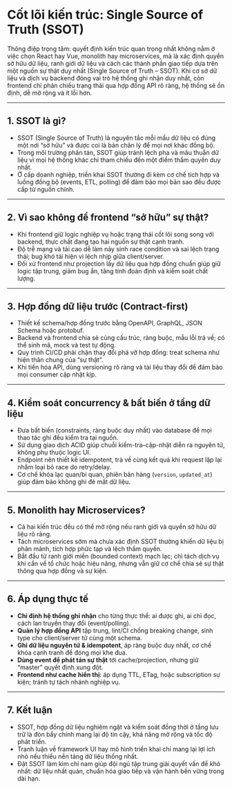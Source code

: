 # Cốt lõi kiến trúc: Single Source of Truth (SSOT)

Thông điệp trọng tâm: quyết định kiến trúc quan trọng nhất không nằm ở việc chọn React hay Vue, monolith hay microservices, mà là xác định quyền sở hữu dữ liệu, ranh giới dữ liệu và cách các thành phần giao tiếp dựa trên một nguồn sự thật duy nhất (Single Source of Truth – SSOT). Khi cơ sở dữ liệu và dịch vụ backend đóng vai trò hệ thống ghi nhận duy nhất, còn frontend chỉ phản chiếu trạng thái qua hợp đồng API rõ ràng, hệ thống sẽ ổn định, dễ mở rộng và ít lỗi hơn.

---

## 1. SSOT là gì?
- SSOT (Single Source of Truth) là nguyên tắc mỗi mẩu dữ liệu có đúng một nơi “sở hữu” và được coi là bản chân lý để mọi nơi khác đồng bộ.
- Trong môi trường phân tán, SSOT giúp tránh lệch pha và mâu thuẫn dữ liệu vì mọi hệ thống khác chỉ tham chiếu đến một điểm thẩm quyền duy nhất.
- Ở cấp doanh nghiệp, triển khai SSOT thường đi kèm cơ chế tích hợp và luồng đồng bộ (events, ETL, polling) để đảm bảo mọi bản sao đều được cấp từ nguồn chính.

---

## 2. Vì sao không để frontend “sở hữu” sự thật?
- Khi frontend giữ logic nghiệp vụ hoặc trạng thái cốt lõi song song với backend, thực chất đang tạo hai nguồn sự thật cạnh tranh.
- Độ trễ mạng và tải cao dễ làm nảy sinh race condition và sai lệch trạng thái; bug khó tái hiện vì lệch nhịp giữa client/server.
- Đối xử frontend như projection lấy dữ liệu qua hợp đồng chuẩn giúp giữ logic tập trung, giảm bug ẩn, tăng tính đoán định và kiểm soát chất lượng.

---

## 3. Hợp đồng dữ liệu trước (Contract-first)
- Thiết kế schema/hợp đồng trước bằng OpenAPI, GraphQL, JSON Schema hoặc protobuf.
- Backend và frontend chia sẻ cùng cấu trúc, ràng buộc, mẫu lỗi trả về; có thể sinh mã, mock và test tự động.
- Quy trình CI/CD phải chặn thay đổi phá vỡ hợp đồng: treat schema như hiện thân chung của “sự thật”.
- Khi tiến hóa API, dùng versioning rõ ràng và tài liệu thay đổi để đảm bảo mọi consumer cập nhật kịp.

---

## 4. Kiểm soát concurrency & bất biến ở tầng dữ liệu
- Đưa bất biến (constraints, ràng buộc duy nhất) vào database để mọi thao tác ghi đều kiểm tra tại nguồn.
- Sử dụng giao dịch ACID giúp chuỗi kiểm-tra–cập-nhật diễn ra nguyên tử, không phụ thuộc logic UI.
- Endpoint nên thiết kế idempotent, trả về cùng kết quả khi request lặp lại nhằm loại bỏ race do retry/delay.
- Cơ chế khóa lạc quan/bi quan, phiên bản hàng (`version`, `updated_at`) giúp đảm bảo không ghi đè mất dữ liệu.

---

## 5. Monolith hay Microservices?
- Cả hai kiến trúc đều có thể mở rộng nếu ranh giới và quyền sở hữu dữ liệu rõ ràng.
- Tách microservices sớm mà chưa xác định SSOT thường khiến dữ liệu bị phân mảnh, tích hợp phức tạp và lệch thẩm quyền.
- Bắt đầu từ ranh giới miền (bounded context) mạch lạc; chỉ tách dịch vụ khi cần về tổ chức hoặc hiệu năng, nhưng vẫn giữ cơ chế chia sẻ sự thật thông qua hợp đồng và sự kiện.

---

## 6. Áp dụng thực tế
- **Chỉ định hệ thống ghi nhận** cho từng thực thể: ai được ghi, ai chỉ đọc, cách lan truyền thay đổi (event/polling).
- **Quản lý hợp đồng API** tập trung, lint/CI chống breaking change, sinh type cho client/server từ cùng một schema.
- **Ghi dữ liệu nguyên tử & idempotent**, áp ràng buộc duy nhất, cơ chế khóa cạnh tranh để đóng mọi khe đua.
- **Dùng event để phát tán sự thật** tới cache/projection, nhưng giữ “master” quyết định xung đột.
- **Frontend như cache hiển thị**: áp dụng TTL, ETag, hoặc subscription sự kiện; tránh tự tách nhánh nghiệp vụ.

---

## 7. Kết luận
- SSOT, hợp đồng dữ liệu nghiêm ngặt và kiểm soát đồng thời ở tầng lưu trữ là đòn bẩy chính mang lại độ tin cậy, khả năng mở rộng và tốc độ phát triển.
- Tranh luận về framework UI hay mô hình triển khai chỉ mang lại lợi ích nhỏ nếu thiếu nền tảng dữ liệu thống nhất.
- Đặt SSOT làm kim chỉ nam giúp đội ngũ tập trung giải quyết vấn đề khó nhất: dữ liệu nhất quán, chuẩn hóa giao tiếp và vận hành bền vững trong dài hạn.
